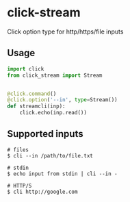 # click-stream
Click option type for http/https/file inputs

## Usage
```python
import click
from click_stream import Stream


@click.command()
@click.option('--in', type=Stream())
def streamcli(inp):
    click.echo(inp.read())
```

## Supported inputs
```
# files
$ cli --in /path/to/file.txt

# stdin
$ echo input from stdin | cli --in -

# HTTP/S
$ cli http://google.com
```
